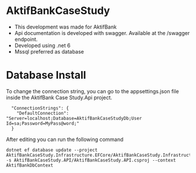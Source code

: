 # AktifBankCaseStudy
- This development was made for AktifBank
- Api documentation is developed with swagger. Available at the /swagger endpoint.
- Developed using .net 6
- Mssql preferred as database

# Database Install
To change the connection string, you can go to the appsettings.json file inside the AktifBank Case Study.Api project.
```
  "ConnectionStrings": {
    "DefaultConnection": "Server=localhost;Database=AktifBankCaseStudyDb;User Id=sa;Password=MyPass@word;"
  }
```
After editing you can run the following command

```
dotnet ef database update --project AktifBankCaseStudy.Infrastructure.EFCore/AktifBankCaseStudy.Infrastructure.EFCore.csproj -s AktifBankCaseStudy.API/AktifBankCaseStudy.API.csproj --context AktifBankDbContext
```
